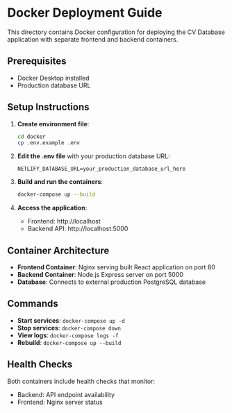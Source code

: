 # Docker Deployment Guide

This directory contains Docker configuration for deploying the CV Database application with separate frontend and backend containers.

## Prerequisites
- Docker Desktop installed
- Production database URL

## Setup Instructions

1. **Create environment file**:
   ```bash
   cd docker
   cp .env.example .env
   ```

2. **Edit the .env file** with your production database URL:
   ```
   NETLIFY_DATABASE_URL=your_production_database_url_here
   ```

3. **Build and run the containers**:
   ```bash
   docker-compose up --build
   ```

4. **Access the application**:
   - Frontend: http://localhost
   - Backend API: http://localhost:5000

## Container Architecture

- **Frontend Container**: Nginx serving built React application on port 80
- **Backend Container**: Node.js Express server on port 5000
- **Database**: Connects to external production PostgreSQL database

## Commands

- **Start services**: `docker-compose up -d`
- **Stop services**: `docker-compose down`
- **View logs**: `docker-compose logs -f`
- **Rebuild**: `docker-compose up --build`

## Health Checks

Both containers include health checks that monitor:
- Backend: API endpoint availability
- Frontend: Nginx server status